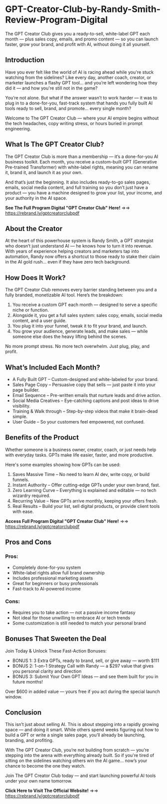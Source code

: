# GPT-Creator-Club-by-Randy-Smith-Review-Program-Digital
The GPT Creator Club gives you a ready-to-sell, white-label GPT each month — plus sales copy, emails, and promo content — so you can launch faster, grow your brand, and profit with AI, without doing it all yourself.

## Introduction

Have you ever felt like the world of AI is racing ahead while you're stuck watching from the sidelines? Like every day, another coach, creator, or marketer launches a flashy GPT tool… and you’re left wondering how they did it — and how you're still not in the game?

You’re not alone. But what if the answer wasn’t to work harder — it was to plug in to a done-for-you, fast-track system that hands you fully built AI tools ready to sell, brand, and promote… every single month?

Welcome to The GPT Creator Club — where your AI empire begins without the tech headaches, copy writing stress, or hours buried in prompt engineering.

## What Is The GPT Creator Club?

The GPT Creator Club is more than a membership — it’s a done-for-you AI business toolkit. Each month, you receive a custom-built GPT (Generative Pre-trained Transformer) with white-label rights, meaning you can rename it, brand it, and launch it as your own.

And that’s just the beginning. It also includes ready-to-go sales pages, emails, social media content, and full training so you don’t just have a product — you have a machine designed to grow your list, your income, and your authority in the AI space.

**See The Full Program Digital "GPT Creator Club" Here!** =>=> https://rebrand.ly/gptcreatorclubpdf

## About the Creator

At the heart of this powerhouse system is Randy Smith, a GPT strategist who doesn’t just understand AI — he knows how to turn it into revenue. With years of experience helping creators and marketers tap into automation, Randy now offers a shortcut to those ready to stake their claim in the AI gold rush… even if they have zero tech background.

## How Does It Work?

The GPT Creator Club removes every barrier standing between you and a fully branded, monetizable AI tool. Here’s the breakdown:

1.  You receive a custom GPT each month — designed to serve a specific niche or function.
2.  Alongside it, you get a full sales system: sales copy, emails, social media content, and a user guide.
3.  You plug it into your funnel, tweak it to fit your brand, and launch.
4.  You grow your audience, generate leads, and make sales — while someone else does the heavy lifting behind the scenes.

No more prompt stress. No more tech overwhelm. Just plug, play, and profit.

## What’s Included Each Month?

-  A Fully Built GPT – Custom-designed and white-labeled for your brand.
-  Sales Page Copy – Persuasive copy that sells — just paste it into your page builder.
-  Email Sequence – Pre-written emails that nurture leads and drive action.
-  Social Media Creatives – Eye-catching captions and post ideas to drive visibility.
-  Training & Walk through – Step-by-step videos that make it brain-dead simple.
-  User Guide – So your customers feel empowered, not confused.

## Benefits of the Product

Whether someone is a business owner, creator, coach, or just needs help with everyday tasks. GPTs make life easier, faster, and more productive.

Here's some examples showing how GPTs can be used:

1.  Saves Massive Time – No need to learn AI dev, write copy, or build funnels.
2.  Instant Authority – Offer cutting-edge GPTs under your own brand, fast.
3.  Zero Learning Curve – Everything is explained and editable — no tech wizardry required.
4.  Recurring Value – New GPTs arrive monthly, keeping your offers fresh.
5.  Real Results – Build your list, sell digital products, or provide client tools with ease.

**Access Full Program Digital "GPT Creator Club" Here!** =>=> https://rebrand.ly/gptcreatorclubpdf

## Pros and Cons

### Pros:

-  Completely done-for-you system
-  White-label rights allow full brand ownership
-  Includes professional marketing assets
-  Great for beginners or busy professionals
-  Fast-track to AI-powered income

### Cons:

-  Requires you to take action — not a passive income fantasy
-  Not ideal for those unwilling to embrace AI or tech trends
-  Some customization is still needed to match your personal brand

## Bonuses That Sweeten the Deal

Join Today & Unlock These Fast-Action Bonuses: 

-  BONUS 1: 3 Extra GPTs, ready to brand, sell, or give away — worth \$111
-  BONUS 2: 1-on-1 Strategy Call with Randy — a \$297 value that gives you personal clarity and direction
-  BONUS 3: Submit Your Own GPT Ideas — and see them built for you in future months!

Over \$600 in added value — yours free if you act during the special launch window.

## Conclusion

This isn’t just about selling AI. This is about stepping into a rapidly growing space — and doing it smart. While others spend weeks figuring out how to build a GPT or write a single sales page, you’ll already be launching, branding, and profiting.

With The GPT Creator Club, you’re not building from scratch — you’re stepping into the arena with everything already built. So if you're tired of sitting on the sidelines watching others win the AI game… now’s your chance to become the one they watch.

Join The GPT Creator Club today — and start launching powerful AI tools under your own name tomorrow.

**Click Here to Visit The Official Website!** =>=> https://rebrand.ly/gptcreatorclubpdf
